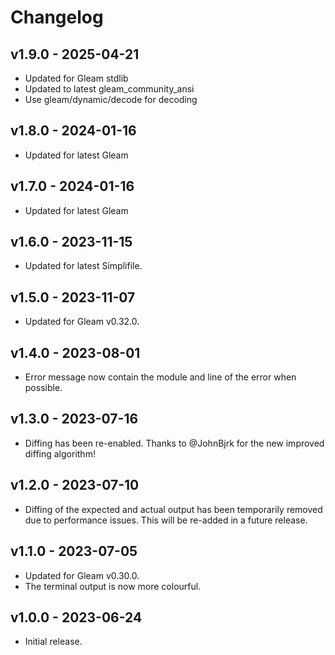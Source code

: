 # Changelog

## v1.9.0 - 2025-04-21

- Updated for Gleam stdlib
- Updated to  latest gleam_community_ansi
- Use gleam/dynamic/decode for decoding

## v1.8.0 - 2024-01-16

- Updated for latest Gleam

## v1.7.0 - 2024-01-16

- Updated for latest Gleam

## v1.6.0 - 2023-11-15

- Updated for latest Simplifile.

## v1.5.0 - 2023-11-07

- Updated for Gleam v0.32.0.

## v1.4.0 - 2023-08-01

- Error message now contain the module and line of the error when possible.

## v1.3.0 - 2023-07-16

- Diffing has been re-enabled. Thanks to @JohnBjrk for the new improved diffing
  algorithm!

## v1.2.0 - 2023-07-10

- Diffing of the expected and actual output has been temporarily removed due to
  performance issues. This will be re-added in a future release.

## v1.1.0 - 2023-07-05

- Updated for Gleam v0.30.0.
- The terminal output is now more colourful.

## v1.0.0 - 2023-06-24

- Initial release.
